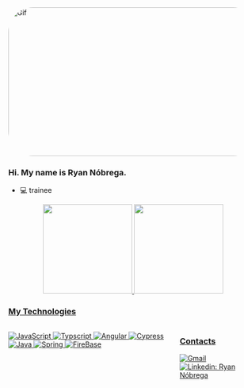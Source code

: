 

<img align="leaft" alt="Gif" height="300" width="1090" style="border-radius:50px;"  src="https://camo.githubusercontent.com/5dc6ee33381917e41fc9c4951799268998f11a9b864399bf79a0842e4f9b194d/68747470733a2f2f692e696d6775722e636f6d2f315a76566b44632e676966">

### Hi. My name is Ryan Nóbrega.

- 💻 trainee
<div align="center">
  <a href="https://github.com/Ryan-18-system">
  <img height="180em" src="https://github-readme-stats.vercel.app/api?username=Ryan-18-system&show_icons=true&theme=tokyonight&include_all_commits=true&count_private=true"/>
  <img height="180em" src="https://github-readme-stats.vercel.app/api/top-langs/?username=Ryan-18-system&layout=compact&langs_count=7&theme=tokyonight"/>
</div>
  
   ### My Technologies
<div style="display: flex"> 

  ![JavaScript](https://img.shields.io/badge/javascript-%23323330.svg?style=for-the-badge&logo=javascript&logoColor=%23F7DF1E)
  ![Typscript](https://img.shields.io/badge/typescript-1270ff.svg?style=for-the-badge&logo=typescript&logoColor=A9A9A9)
  ![Angular](https://img.shields.io/badge/Angular-DD0031?style=for-the-badge&logo=angular&logoColor=white)
  ![Cypress](https://img.shields.io/badge/cypress-808080.svg?style=for-the-badge&logo=cypress&logoColor=white)
  ![Java](https://img.shields.io/badge/Java-ED8B00?style=for-the-badge&logo=java&logoColor=white)
  ![Spring](https://img.shields.io/badge/Spring-6DB33F?style=for-the-badge&logo=spring&logoColor=white)
  ![FireBase](https://img.shields.io/badge/Firebase-F29D0C?style=for-the-badge&logo=firebase&logoColor=white)
  
 
<div>

  <h3>Contacts</h3>
  
  [![Gmail](https://img.shields.io/twitter/url?label=email&logo=gmail&style=social&url=http%3A%2F%2Fmailto%3Astephanyn7%40gmail.com)](mailto:ryanbrandao18@gmail.com)
  [![Linkedin: Ryan Nóbrega](https://img.shields.io/badge/-Ryan-blue?style=flat-square&logo=Linkedin&logoColor=white&link=https://www.linkedin.com/in/ryan-n%C3%B3brega-8884031b3)](https://www.linkedin.com/in/ryan-n%C3%B3brega-8884031b3)
  

</div>
